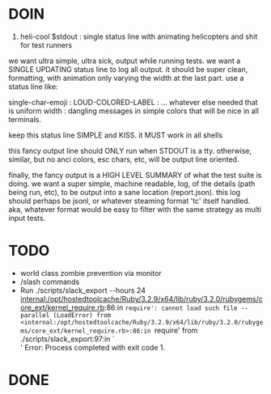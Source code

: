 DOIN
====

1. heli-cool $stdout : single status line with animating helicopters and shit for test runners

we want ultra simple, ultra sick, output while running tests.  we want a
SINGLE UPDATING status line to log all output.  it should be super clean,
formatting, with animation only varying the width at the last part.  use a
status line like:

single-char-emoji : LOUD-COLORED-LABEL : ... whatever else needed that is uniform width : dangling messages in simple colors that will be nice in all terminals.

keep this status line SIMPLE and KISS.  it MUST work in all shells

this fancy output line should ONLY run when STDOUT is a tty.  otherwise, similar, but no anci colors, esc chars, etc, will be output line oriented.

finally, the fancy output is a HIGH LEVEL SUMMARY of what the test suite is
doing.  we want a super simple, machine readable, log, of the details (path
being run, etc), to be output into a sane location (report.json).  this log
should perhaps be jsonl, or whatever steaming format 'tc' itself handled.
aka, whatever format would be easy to filter with the same strategy as multi
input tests.

TODO
====
- world class zombie prevention via monitor
- /slash commands
- Run ./scripts/slack_export --hours 24
<internal:/opt/hostedtoolcache/Ruby/3.2.9/x64/lib/ruby/3.2.0/rubygems/core_ext/kernel_require.rb>:86:in `require': cannot load such file -- parallel (LoadError)
	from <internal:/opt/hostedtoolcache/Ruby/3.2.9/x64/lib/ruby/3.2.0/rubygems/core_ext/kernel_require.rb>:86:in `require'
	from ./scripts/slack_export:97:in `<main>'
Error: Process completed with exit code 1.


DONE
====

